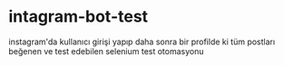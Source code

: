 # intagram-bot-test
instagram'da kullanıcı girişi yapıp daha sonra bir profilde ki tüm postları beğenen ve test edebilen selenium test otomasyonu
